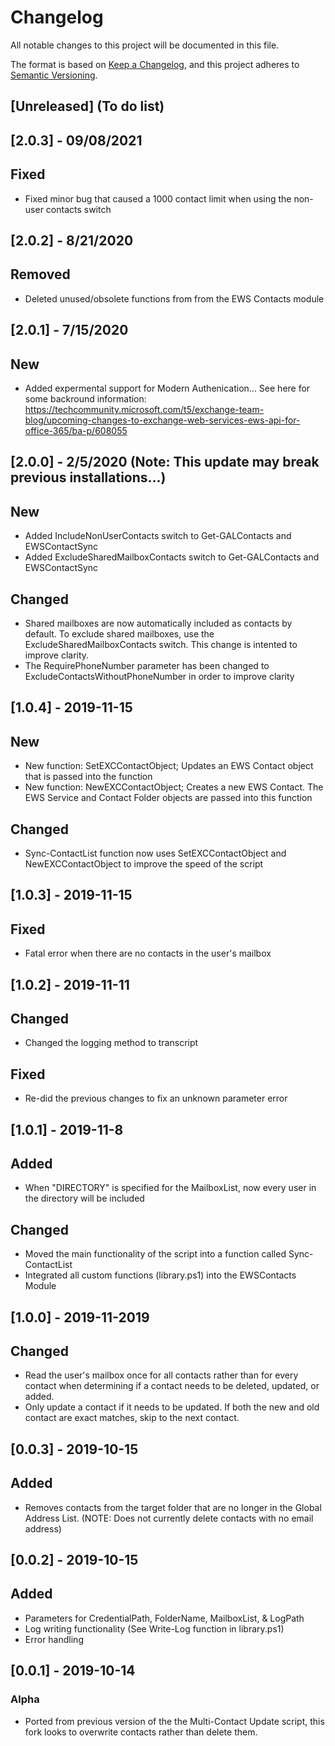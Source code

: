 # Changelog
All notable changes to this project will be documented in this file.

The format is based on [Keep a Changelog](https://keepachangelog.com/en/1.0.0/),
and this project adheres to [Semantic Versioning](https://semver.org/spec/v2.0.0.html).

## [Unreleased] (To do list)

## [2.0.3] - 09/08/2021
## Fixed
- Fixed minor bug that caused a 1000 contact limit when using the non-user contacts switch

## [2.0.2] - 8/21/2020
## Removed
- Deleted unused/obsolete functions from from the EWS Contacts module

## [2.0.1] - 7/15/2020
## New
- Added expermental support for Modern Authenication... See here for some backround information: https://techcommunity.microsoft.com/t5/exchange-team-blog/upcoming-changes-to-exchange-web-services-ews-api-for-office-365/ba-p/608055

## [2.0.0] - 2/5/2020 (Note: This update may break previous installations...)
## New
- Added IncludeNonUserContacts switch to Get-GALContacts and EWSContactSync
- Added ExcludeSharedMailboxContacts switch to Get-GALContacts and EWSContactSync
## Changed
- Shared mailboxes are now automatically included as contacts by default. To exclude shared mailboxes, use the ExcludeSharedMailboxContacts switch. This change is intented to improve clarity.
- The RequirePhoneNumber parameter has been changed to ExcludeContactsWithoutPhoneNumber in order to improve clarity

## [1.0.4] - 2019-11-15
## New
- New function: SetEXCContactObject; Updates an EWS Contact object that is passed into the function
- New function: NewEXCContactObject; Creates a new EWS Contact. The EWS Service and Contact Folder objects are passed into this function
## Changed
- Sync-ContactList function now uses SetEXCContactObject and NewEXCContactObject to improve the speed of the script

## [1.0.3] - 2019-11-15
## Fixed
- Fatal error when there are no contacts in the user's mailbox

## [1.0.2] - 2019-11-11
## Changed
- Changed the logging method to transcript
## Fixed
- Re-did the previous changes to fix an unknown parameter error

## [1.0.1] - 2019-11-8
## Added
- When "DIRECTORY" is specified for the MailboxList, now every user in the directory will be included
## Changed
- Moved the main functionality of the script into a function called Sync-ContactList
- Integrated all custom functions (library.ps1) into the EWSContacts Module

## [1.0.0] - 2019-11-2019
## Changed
- Read the user's mailbox once for all contacts rather than for every contact when determining if a contact needs to be deleted, updated, or added.
- Only update a contact if it needs to be updated. If both the new and old contact are exact matches, skip to the next contact.

## [0.0.3] - 2019-10-15
## Added
- Removes contacts from the target folder that are no longer in the Global Address List. (NOTE: Does not currently delete contacts with no email address)

## [0.0.2] - 2019-10-15
## Added
- Parameters for CredentialPath, FolderName, MailboxList, & LogPath
- Log writing functionality (See Write-Log function in library.ps1)
- Error handling

## [0.0.1] - 2019-10-14
### Alpha
- Ported from previous version of the the Multi-Contact Update script, this fork looks to overwrite contacts rather than delete them.

